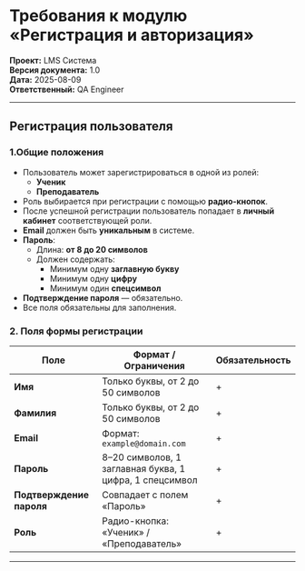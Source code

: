 # Требования к модулю «Регистрация и авторизация»

**Проект:** LMS Система  
**Версия документа:** 1.0  
**Дата:** 2025-08-09  
**Ответственный:** QA Engineer  

---

## Регистрация пользователя

### 1.Общие положения
- Пользователь может зарегистрироваться в одной из ролей:
  - **Ученик**
  - **Преподаватель**
- Роль выбирается при регистрации с помощью **радио-кнопок**.
- После успешной регистрации пользователь попадает в **личный кабинет** соответствующей роли.
- **Email** должен быть **уникальным** в системе.
- **Пароль**:
  - Длина: **от 8 до 20 символов**
  - Должен содержать:
    - Минимум одну **заглавную букву**
    - Минимум одну **цифру**
    - Минимум один **спецсимвол**
- **Подтверждение пароля** — обязательно.
- Все поля обязательны для заполнения.

### 2. Поля формы регистрации
| Поле | Формат / Ограничения | Обязательность |
|------|---------------------|---------------|
| **Имя** | Только буквы, от 2 до 50 символов | + |
| **Фамилия** | Только буквы, от 2 до 50 символов | + |
| **Email** | Формат: `example@domain.com` | + |
| **Пароль** | 8–20 символов, 1 заглавная буква, 1 цифра, 1 спецсимвол | + |
| **Подтверждение пароля** | Совпадает с полем «Пароль» | + |
| **Роль** | Радио-кнопка: «Ученик» / «Преподаватель» | + |

---

